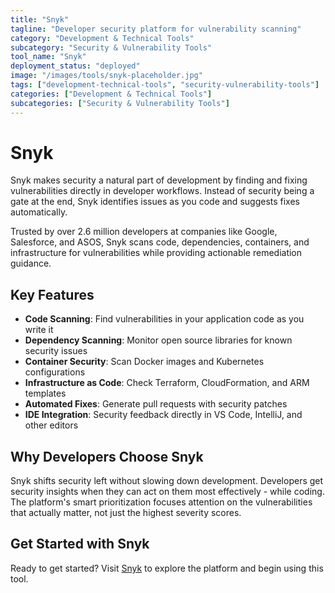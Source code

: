 ```yaml
---
title: "Snyk"
tagline: "Developer security platform for vulnerability scanning"
category: "Development & Technical Tools"
subcategory: "Security & Vulnerability Tools"
tool_name: "Snyk"
deployment_status: "deployed"
image: "/images/tools/snyk-placeholder.jpg"
tags: ["development-technical-tools", "security-vulnerability-tools"]
categories: ["Development & Technical Tools"]
subcategories: ["Security & Vulnerability Tools"]
---
```


# Snyk

Snyk makes security a natural part of development by finding and fixing vulnerabilities directly in developer workflows. Instead of security being a gate at the end, Snyk identifies issues as you code and suggests fixes automatically.

Trusted by over 2.6 million developers at companies like Google, Salesforce, and ASOS, Snyk scans code, dependencies, containers, and infrastructure for vulnerabilities while providing actionable remediation guidance.

## Key Features
- **Code Scanning**: Find vulnerabilities in your application code as you write it
- **Dependency Scanning**: Monitor open source libraries for known security issues
- **Container Security**: Scan Docker images and Kubernetes configurations
- **Infrastructure as Code**: Check Terraform, CloudFormation, and ARM templates
- **Automated Fixes**: Generate pull requests with security patches
- **IDE Integration**: Security feedback directly in VS Code, IntelliJ, and other editors

## Why Developers Choose Snyk
Snyk shifts security left without slowing down development. Developers get security insights when they can act on them most effectively - while coding. The platform's smart prioritization focuses attention on the vulnerabilities that actually matter, not just the highest severity scores.

## Get Started with Snyk

Ready to get started? Visit [Snyk](https://snyk.io) to explore the platform and begin using this tool.